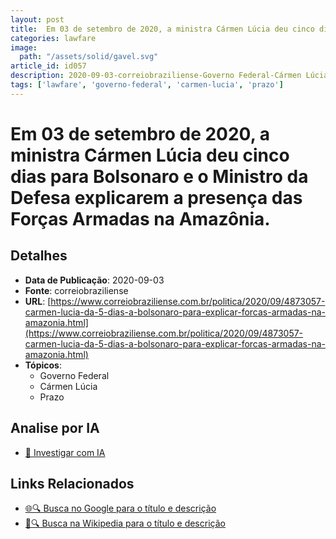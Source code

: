 ```yaml
---
layout: post
title:  Em 03 de setembro de 2020, a ministra Cármen Lúcia deu cinco dias para Bolsonaro e o Ministro da Defesa explicarem a presença das Forças Armadas na Amazônia.
categories: lawfare
image: 
  path: "/assets/solid/gavel.svg"
article_id: id057
description: 2020-09-03-correiobraziliense-Governo Federal-Cármen Lúcia
tags: ['lawfare', 'governo-federal', 'carmen-lucia', 'prazo']
---
```


# Em 03 de setembro de 2020, a ministra Cármen Lúcia deu cinco dias para Bolsonaro e o Ministro da Defesa explicarem a presença das Forças Armadas na Amazônia.

## Detalhes
- **Data de Publicação**: 2020-09-03
- **Fonte**: correiobraziliense
- **URL**: [https://www.correiobraziliense.com.br/politica/2020/09/4873057-carmen-lucia-da-5-dias-a-bolsonaro-para-explicar-forcas-armadas-na-amazonia.html](https://www.correiobraziliense.com.br/politica/2020/09/4873057-carmen-lucia-da-5-dias-a-bolsonaro-para-explicar-forcas-armadas-na-amazonia.html)
- **Tópicos**:
  - Governo Federal
  - Cármen Lúcia
  - Prazo

## Analise por IA
- [🤖 Investigar com IA](https://www.perplexity.ai/search?q=%22not%C3%ADcia%20artigo%20Brasil%22%20Em%2003%20de%20setembro%20de%202020%2C%20a%20ministra%20C%C3%A1rmen%20L%C3%BAcia%20deu%20cinco%20dias%20para%20Bolsonaro%20e%20o%20Ministro%20da%20Defesa%20explicarem%20a%20presen%C3%A7a%20das%20For%C3%A7as%20Armadas%20na%20Amaz%C3%B4nia.%20correiobraziliense%202020-09-03)

## Links Relacionados
- [🌐🔍 Busca no Google para o título e descrição](https://www.google.com/search?q=%22not%C3%ADcia%20artigo%20Brasil%22%20Em%2003%20de%20setembro%20de%202020%2C%20a%20ministra%20C%C3%A1rmen%20L%C3%BAcia%20deu%20cinco%20dias%20para%20Bolsonaro%20e%20o%20Ministro%20da%20Defesa%20explicarem%20a%20presen%C3%A7a%20das%20For%C3%A7as%20Armadas%20na%20Amaz%C3%B4nia.%20correiobraziliense%202020-09-03)
- [📖🔍 Busca na Wikipedia para o título e descrição](https://pt.wikipedia.org/w/index.php?search=%22not%C3%ADcia%20artigo%20Brasil%22%20Em%2003%20de%20setembro%20de%202020%2C%20a%20ministra%20C%C3%A1rmen%20L%C3%BAcia%20deu%20cinco%20dias%20para%20Bolsonaro%20e%20o%20Ministro%20da%20Defesa%20explicarem%20a%20presen%C3%A7a%20das%20For%C3%A7as%20Armadas%20na%20Amaz%C3%B4nia.%20correiobraziliense%202020-09-03)

